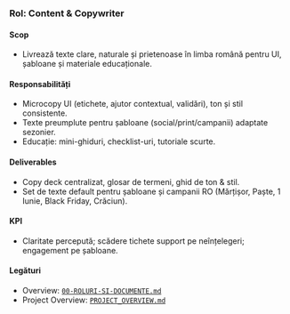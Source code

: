 ### Rol: Content & Copywriter

#### Scop
- Livrează texte clare, naturale și prietenoase în limba română pentru UI, șabloane și materiale educaționale.

#### Responsabilități
- Microcopy UI (etichete, ajutor contextual, validări), ton și stil consistente.
- Texte preumplute pentru șabloane (social/print/campanii) adaptate sezonier.
- Educație: mini-ghiduri, checklist-uri, tutoriale scurte.

#### Deliverables
- Copy deck centralizat, glosar de termeni, ghid de ton & stil.
- Set de texte default pentru șabloane și campanii RO (Mărțișor, Paște, 1 Iunie, Black Friday, Crăciun).

#### KPI
- Claritate percepută; scădere tichete support pe neînțelegeri; engagement pe șabloane.

#### Legături
- Overview: [`00-ROLURI-SI-DOCUMENTE.md`](./00-ROLURI-SI-DOCUMENTE.md)
- Project Overview: [`PROJECT_OVERVIEW.md`](./PROJECT_OVERVIEW.md) 
